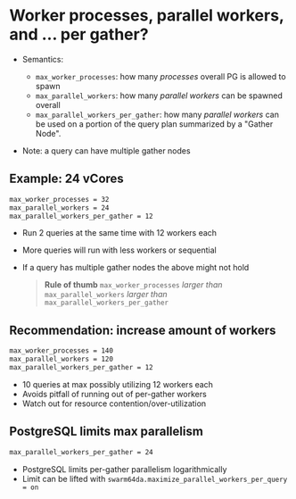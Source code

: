 # Worker processes, parallel workers, and ... per gather?

* Semantics:
  - `max_worker_processes`: how many _processes_ overall PG is allowed to spawn
  - `max_parallel_workers`: how many _parallel workers_ can be spawned overall
  - `max_parallel_workers_per_gather`: how many _parallel workers_ can be used
    on a portion of the query plan summarized by a "Gather Node".

* Note: a query can have multiple gather nodes


## Example: 24 vCores

```bash
max_worker_processes = 32
max_parallel_workers = 24
max_parallel_workers_per_gather = 12
```

* Run 2 queries at the same time with 12 workers each
* More queries will run with less workers or sequential
* If a query has multiple gather nodes the above might not hold

  > **Rule of thumb**
  >               `max_worker_processes`
  > _larger than_ `max_parallel_workers`
  > _larger than_ `max_parallel_workers_per_gather`


## Recommendation: increase amount of workers

```bash
max_worker_processes = 140
max_parallel_workers = 120
max_parallel_workers_per_gather = 12
```

* 10 queries at max possibly utilizing 12 workers each
* Avoids pitfall of running out of per-gather workers
* Watch out for resource contention/over-utilization


## PostgreSQL limits max parallelism

```bash
max_parallel_workers_per_gather = 24
```

* PostgreSQL limits per-gather parallelism logarithmically
* Limit can be lifted with `swarm64da.maximize_parallel_workers_per_query = on`

